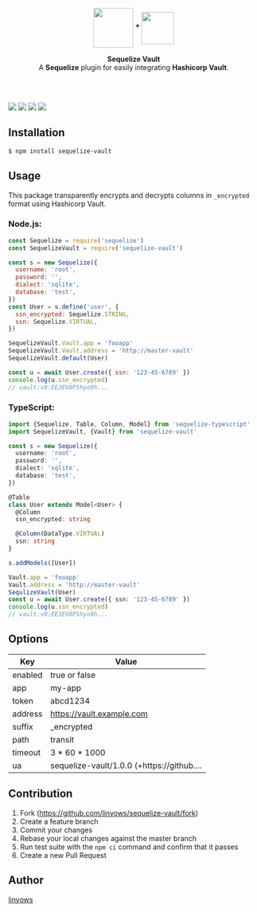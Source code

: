 <p align="center"><a href="http://docs.sequelizejs.com/"><img src="https://polidog.jp/images/sequelize.png" height="80" align="middle"></a> <strong> + </strong> <a href="https://www.vaultproject.io/"><img src="https://s3.amazonaws.com/hashicorp-marketing-web-assets/brand/Vault_PrimaryLogo_FullColor.HkwAATB6e.svg" height="65" align="middle"></a></p>
<p align="center"><strong>Sequelize Vault</strong><br>A <strong>Sequelize</strong> plugin for easily integrating <strong>Hashicorp Vault</strong>.</p> <br> <br>

<a href="https://www.npmjs.com/package/sequelize-vault" title="npm"><img src="http://img.shields.io/npm/v/sequelize-vault.svg?style=flat-square"></a>
<a href="https://travis-ci.org/linyows/sequelize-vault" title="travis"><img src="https://img.shields.io/travis/linyows/sequelize-vault.svg?style=flat-square"></a>
<a href="https://coveralls.io/github/linyows/sequelize-vault" title="coveralls"><img src="https://img.shields.io/coveralls/linyows/sequelize-vault.svg?style=flat-square"></a>
<a href="https://github.com/linyows/sequelize-vault/blob/master/LICENSE" title="MIT License"><img src="https://img.shields.io/badge/license-MIT-blue.svg?style=flat-square"></a>

Installation
------------

```sh
$ npm install sequelize-vault
```

Usage
-----

This package transparently encrypts and decrypts columns in `_encrypted` format using Hashicorp Vault.

### Node.js:

```js
const Sequelize = require('sequelize')
const SequelizeVault = require('sequelize-vault')

const s = new Sequelize({
  username: 'root',
  password: '',
  dialect: 'sqlite',
  database: 'test',
})
const User = s.define('user', {
  ssn_encrypted: Sequelize.STRING,
  ssn: Sequelize.VIRTUAL,
})

SequelizeVault.Vault.app = 'fooapp'
SequelizeVault.Vault.address = 'http://master-vault'
SequelizeVault.default(User)

const u = await User.create({ ssn: '123-45-6789' })
console.log(u.ssn_encrypted)
// vault:v0:EE3EV8P5hyo9h...
```

### TypeScript:

```ts
import {Sequelize, Table, Column, Model} from 'sequelize-typescript'
import SequelizeVault, {Vault} from 'sequelize-vault'

const s = new Sequelize({
  username: 'root',
  password: '',
  dialect: 'sqlite',
  database: 'test',
})

@Table
class User extends Model<User> {
  @Column
  ssn_encrypted: string

  @Column(DataType.VIRTUAL)
  ssn: string
}

s.addModels([User])

Vault.app = 'fooapp'
Vault.address = 'http://master-vault'
SequlizeVault(User)
const u = await User.create({ ssn: '123-45-6789' })
console.log(u.ssn_encrypted)
// vault:v0:EE3EV8P5hyo9h...
```

Options
-------

Key     | Value
---     | ---
enabled | true or false
app     | my-app
token   | abcd1234
address | https://vault.example.com
suffix  | \_encrypted
path    | transit
timeout | 3 * 60 * 1000
ua | sequelize-vault/1.0.0 (+https://github....

Contribution
------------

1. Fork (https://github.com/linyows/sequelize-vault/fork)
1. Create a feature branch
1. Commit your changes
1. Rebase your local changes against the master branch
1. Run test suite with the `npm ci` command and confirm that it passes
1. Create a new Pull Request

Author
------

[linyows](https://github.com/linyows)

